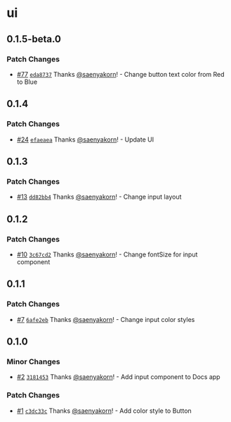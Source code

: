 # ui

## 0.1.5-beta.0

### Patch Changes

- [#77](https://github.com/saenyakorn/monorepo-versioning-gitops/pull/77) [`eda8737`](https://github.com/saenyakorn/monorepo-versioning-gitops/commit/eda8737d6109daafc5cf0b1f561bdd6104ebddd5) Thanks [@saenyakorn](https://github.com/saenyakorn)! - Change button text color from Red to Blue

## 0.1.4

### Patch Changes

- [#24](https://github.com/saenyakorn/turborepo-versioning-demo/pull/24) [`efaeaea`](https://github.com/saenyakorn/turborepo-versioning-demo/commit/efaeaeabdab2d166fa7169d905b95fc5c40030a8) Thanks [@saenyakorn](https://github.com/saenyakorn)! - Update UI

## 0.1.3

### Patch Changes

- [#13](https://github.com/saenyakorn/turborepo-versioning-demo/pull/13) [`dd82bb4`](https://github.com/saenyakorn/turborepo-versioning-demo/commit/dd82bb4ca0ac3d4f17bc1eff711c371bb7c15050) Thanks [@saenyakorn](https://github.com/saenyakorn)! - Change input layout

## 0.1.2

### Patch Changes

- [#10](https://github.com/saenyakorn/turborepo-versioning-demo/pull/10) [`3c67cd2`](https://github.com/saenyakorn/turborepo-versioning-demo/commit/3c67cd20735339cd6fe511c2a690d8c41cbb6242) Thanks [@saenyakorn](https://github.com/saenyakorn)! - Change fontSize for input component

## 0.1.1

### Patch Changes

- [#7](https://github.com/saenyakorn/turborepo-versioning-demo/pull/7) [`6afe2eb`](https://github.com/saenyakorn/turborepo-versioning-demo/commit/6afe2eb2ab556165119b62f89517943815389d10) Thanks [@saenyakorn](https://github.com/saenyakorn)! - Change input color styles

## 0.1.0

### Minor Changes

- [#2](https://github.com/saenyakorn/turborepo-versioning-demo/pull/2) [`3181453`](https://github.com/saenyakorn/turborepo-versioning-demo/commit/318145367e66e609c4271e444eeb99426e5bdc5e) Thanks [@saenyakorn](https://github.com/saenyakorn)! - Add input component to Docs app

### Patch Changes

- [#1](https://github.com/saenyakorn/turborepo-versioning-demo/pull/1) [`c3dc33c`](https://github.com/saenyakorn/turborepo-versioning-demo/commit/c3dc33c0fee8e8b13cdd652674c9485eecae0481) Thanks [@saenyakorn](https://github.com/saenyakorn)! - Add color style to Button

